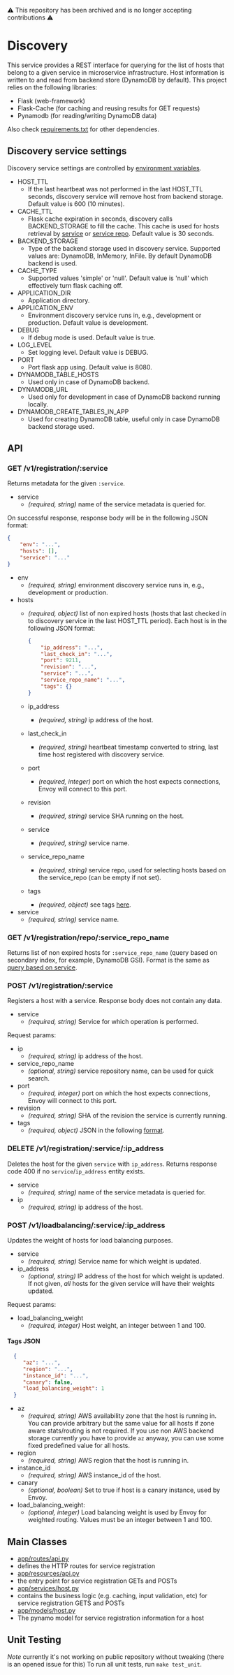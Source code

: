⚠️ This repository has been archived and is no longer accepting contributions ⚠️

# Discovery

This service provides a REST interface for querying for the list of hosts that belong to a given service in microservice infrastructure.
Host information is written to and read from backend store (DynamoDB by default). This project relies on the following libraries:
* Flask (web-framework)
* Flask-Cache (for caching and reusing results for GET requests)
* Pynamodb (for reading/writing DynamoDB data)

Also check [requirements.txt](https://github.com/lyft/discovery/blob/master/requirements.txt) for other dependencies.

## Discovery service settings
Discovery service settings are controlled by [environment variables](https://github.com/lyft/discovery/blob/master/app/settings.py).

* HOST_TTL
  * If the last heartbeat was not performed in the last HOST_TTL seconds, discovery service will remove host from backend storage. Default value is 600 (10 minutes).
* CACHE_TTL
  * Flask cache expiration in seconds, discovery calls BACKEND_STORAGE to fill the cache.
  This cache is used for hosts retrieval by [service](#get-v1registrationservice) or [service repo](#get-v1registrationreposervice_repo_name).
  Default value is 30 seconds.
* BACKEND_STORAGE
  * Type of the backend storage used in discovery service. Supported values are: DynamoDB, InMemory, InFile.
  By default DynamoDB backend is used.
* CACHE_TYPE
  * Supported values 'simple' or 'null'. Default value is 'null' which effectively turn flask caching off.
* APPLICATION_DIR
  * Application directory.
* APPLICATION_ENV
  * Environment discovery service runs in, e.g., development or production. Default value is development.
* DEBUG
  * If debug mode is used. Default value is true.
* LOG_LEVEL
  * Set logging level. Default value is DEBUG.
* PORT
  * Port flask app using. Default value is 8080.
* DYNAMODB_TABLE_HOSTS
  * Used only in case of DynamoDB backend.
* DYNAMODB_URL
  * Used only for development in case of DynamoDB backend running locally.
* DYNAMODB_CREATE_TABLES_IN_APP
  * Used for creating DynamoDB table, useful only in case DynamoDB backend storage used.

## API
### GET /v1/registration/:service
Returns metadata for the given `:service`.

* service
  * *(required, string)* name of the service metadata is queried for.

On successful response, response body will be in the following JSON format:
```json
{
    "env": "...",
    "hosts": [],
    "service": "..."
}
```
* env
  * *(required, string)* environment discovery service runs in, e.g., development or production.
* hosts
  * *(required, object)* list of non expired hosts (hosts that last checked in to discovery service in the last HOST_TTL period).
  Each host is in the following JSON format:

    ```json
    {
        "ip_address": "...",
        "last_check_in": "...",
        "port": 9211,
        "revision": "...",
        "service": "...",
        "service_repo_name": "...",
        "tags": {}
    }
    ```
  * ip_address
    * *(required, string)* ip address of the host.
  * last_check_in
    * *(required, string)* heartbeat timestamp converted to string, last time host registered with discovery service.
  * port
    * *(required, integer)* port on which the host expects connections, Envoy will connect to this port.
  * revision
    * *(required, string)* service SHA running on the host.
  * service
    * *(required, string)* service name.
  * service_repo_name
    * *(required, string)* service repo, used for selecting hosts based on the service_repo (can be empty if not set).
  * tags
    * *(required, object)* see tags [here](#tags-json).
* service
  * *(required, string)* service name.

### GET /v1/registration/repo/:service_repo_name
Returns list of non expired hosts for `:service_repo_name` (query based on secondary index, for example, DynamoDB GSI).
Format is the same as [query based on service](#get-v1registrationservice).

### POST /v1/registration/:service
Registers a host with a service. Response body does not contain any data.

* service
  * *(required, string)* Service for which operation is performed.

Request params:
* ip
  * *(required, string)* ip address of the host.
* service_repo_name
  * *(optional, string)* service repository name, can be used for quick search.
* port
  * *(required, integer)* port on which the host expects connections, Envoy will connect to this port.
* revision
  * *(required, string)* SHA of the revision the service is currently running.
* tags
  * *(required, object)* JSON in the following [format](#tags-json).

### DELETE /v1/registration/:service/:ip_address
Deletes the host for the given `service` with `ip_address`.
Returns response code 400 if no `service`/`ip_address` entity exists.

* service
  * *(required, string)* name of the service metadata is queried for.
* ip
  * *(required, string)* ip address of the host.

### POST /v1/loadbalancing/:service/:ip_address
Updates the weight of hosts for load balancing purposes.

* service
  * *(required, string)* Service name for which weight is updated.
* ip_address
  * *(optional, string)* IP address of the host for which weight is updated.
  If not given, *all* hosts for the given service will have their weights updated.

Request params:
* load_balancing_weight
  * *(required, integer)* Host weight, an integer between 1 and 100.

#### Tags JSON
```json
  {
     "az": "...",
     "region": "...",
     "instance_id": "...",
     "canary": false,
     "load_balancing_weight": 1
  }
```

* az
  * *(required, string)* AWS availability zone that the host is running in. You
  can provide arbitrary but the same value for all hosts if zone aware stats/routing
  is not required. If you use non AWS backend storage currently you have to provide `az`
  anyway, you can use some fixed predefined value for all hosts.
* region
  * *(required, string)* AWS region that the host is running in.
* instance_id
  * *(required, string)* AWS instance_id of the host.
* canary
  * *(optional, boolean)* Set to true if host is a canary instance, used by Envoy.
* load_balancing_weight:
  * *(optional, integer)* Load balancing weight is used by Envoy for weighted routing.
  Values must be an integer between 1 and 100.

## Main Classes
- [app/routes/api.py](https://github.com/lyft/discovery/blob/master/app/routes/api.py)
 - defines the HTTP routes for service registration
- [app/resources/api.py](https://github.com/lyft/discovery/blob/master/app/resources/api.py)
 - the entry point for service registration GETs and POSTs
- [app/services/host.py](https://github.com/lyft/discovery/blob/master/app/services/host.py)
 - contains the business logic (e.g. caching, input validation, etc) for service registration GETS and POSTs
- [app/models/host.py](https://github.com/lyft/discovery/blob/master/app/models/host.py)
 - The pynamo model for service registration information for a host

## Unit Testing
*Note* currently it's not working on public repository without tweaking (there is an opened issue for this)
To run all unit tests, run `make test_unit`.
